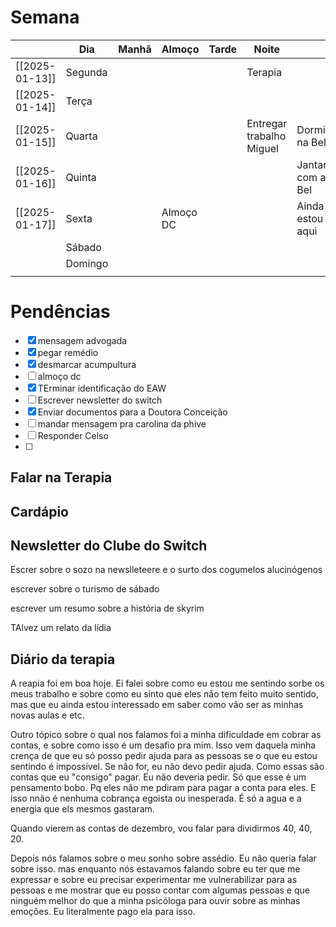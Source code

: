 # Semana
|                | **Dia** | Manhã | Almoço    | Tarde | Noite                    |                  |
| -------------- | ------- | ----- | --------- | ----- | ------------------------ | ---------------- |
| [[2025-01-13]] | Segunda |       |           |       | Terapia                  |                  |
| [[2025-01-14]] | Terça   |       |           |       |                          |                  |
| [[2025-01-15]] | Quarta  |       |           |       | Entregar trabalho Miguel | Dormir na Bel    |
| [[2025-01-16]] | Quinta  |       |           |       |                          | Jantar com a Bel |
| [[2025-01-17]] | Sexta   |       | Almoço DC |       |                          | Ainda estou aqui |
|                | Sábado  |       |           |       |                          |                  |
|                | Domingo |       |           |       |                          |                  |
|                |         |       |           |       |                          |                  |

# Pendências
- [x] mensagem advogada
- [x] pegar remédio
- [x] desmarcar acumpultura
- [ ] almoço dc
- [x] TErminar identificação do EAW
- [ ] Escrever newsletter do switch
- [x] Enviar documentos para a Doutora Conceição
- [ ] mandar mensagem pra carolina da phive
- [ ] Responder Celso
- [ ] 

## Falar na Terapia

## Cardápio

## Newsletter do Clube do Switch
Escrer sobre o sozo na newslleteere e o surto dos cogumelos alucinógenos 

escrever sobre o turismo de sábado

escrever um resumo sobre a história de skyrim

TAlvez um relato da lídia

## Diário da terapia
A reapia foi em boa hoje. Ei falei sobre como eu estou me sentindo sorbe os meus trabalho e sobre como eu sinto que eles não tem feito muito sentido, mas que eu ainda estou interessado em saber como vão ser as minhas novas aulas e etc. 

Outro tópico sobre o qual nos falamos foi a minha dificuldade em cobrar as contas, e sobre como isso é um desafio pra mim. Isso vem daquela minha crença de que eu só posso pedir ajuda para as pessoas se o que eu estou sentindo é impossível. Se não for, eu não devo pedir ajuda. Como essas são contas que eu "consigo" pagar. Eu não deveria pedir. Só que esse é um pensamento bobo. Pq eles não me pdiram para pagar a conta para eles. E isso nnão é nenhuma cobrança egoista ou inesperada. É só a agua e a energia que els mesmos gastaram. 



Quando vierem as contas de dezembro, vou falar para dividirmos 40, 40, 20.

Depois nós falamos sobre o meu sonho sobre assédio. Eu não queria falar sobre isso. mas enquanto nós estavamos falando sobre eu ter que me expressar e sobre eu precisar experimentar me vulnerabilizar para as pessoas e me mostrar que eu posso contar com algumas pessoas e que ninguém melhor do que a minha psicóloga para ouvir sobre as minhas emoções. Eu literalmente pago ela para isso.  